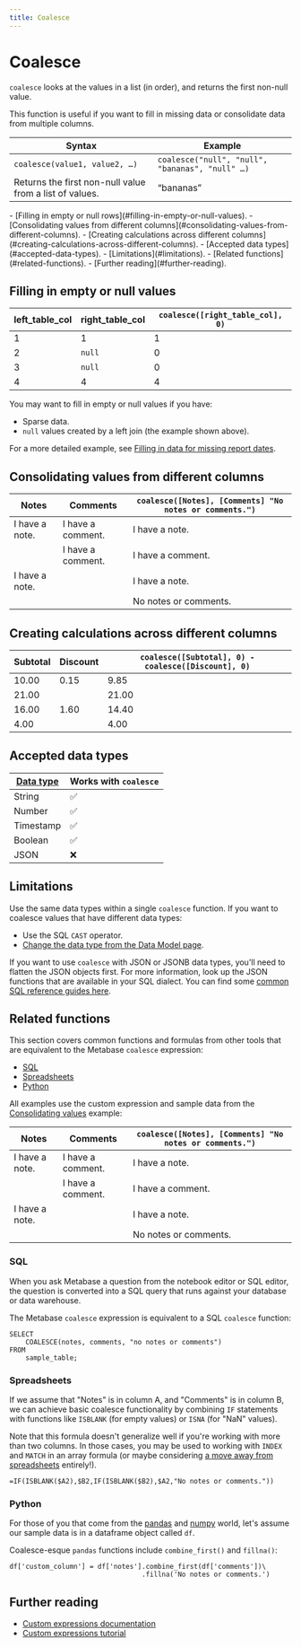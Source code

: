 ```yaml
---
title: Coalesce
---
```


# Coalesce

`coalesce` looks at the values in a list (in order), and returns the first non-null value.

This function is useful if you want to fill in missing data or consolidate data from multiple columns.

| Syntax                                                  | Example                                         |
| ------------------------------------------------------- | ----------------------------------------------- |
| `coalesce(value1, value2, …)`                           | `coalesce("null", "null", "bananas", "null" …)` |
| Returns the first non-null value from a list of values. | “bananas”                                       |

<div class='doc-toc' markdown=1>
- [Filling in empty or null rows](#filling-in-empty-or-null-values).
- [Consolidating values from different columns](#consolidating-values-from-different-columns).
- [Creating calculations across different columns](#creating-calculations-across-different-columns).
- [Accepted data types](#accepted-data-types).
- [Limitations](#limitations).
- [Related functions](#related-functions).
- [Further reading](#further-reading).
</div>

## Filling in empty or null values

| left_table_col | right_table_col   | `coalesce([right_table_col], 0)` |
| -------------- | ----------------- | -------------------------------------------------- |
| 1              | 1                 | 1                                                  |
| 2              | `null`            | 0                                                  |
| 3              | `null`            | 0                                                  |
| 4              | 4                 | 4                                                  |

You may want to fill in empty or null values if you have:

- Sparse data.
- `null` values created by a left join (the example shown above).

For a more detailed example, see [Filling in data for missing report dates][missing-dates].

## Consolidating values from different columns

| Notes          | Comments          | `coalesce([Notes], [Comments] "No notes or comments.")` |
| -------------- | ----------------- | ------------------------------------------------------- |
| I have a note. | I have a comment. | I have a note.                                          |
|                | I have a comment. | I have a comment.                                       |
| I have a note. |                   | I have a note.                                          |
|                |                   | No notes or comments.                                   |

## Creating calculations across different columns

| Subtotal | Discount | `coalesce([Subtotal], 0) - coalesce([Discount], 0)` |
| -------- | -------- | --------------------------------------------------- |
| 10.00    | 0.15     | 9.85                                                |
| 21.00    |          | 21.00                                               |
| 16.00    | 1.60     | 14.40                                               |
| 4.00     |          | 4.00                                                |

## Accepted data types

| [Data type][data-types] | Works with `coalesce` |
| ----------------------- | --------------------- |
| String                  | ✅                    |
| Number                  | ✅                    |
| Timestamp               | ✅                    |
| Boolean                 | ✅                    |
| JSON                    | ❌                    |

## Limitations

Use the same data types within a single `coalesce` function. If you want to coalesce values that have different data types:

- Use the SQL `CAST` operator.
- [Change the data type from the Data Model page][cast-data-type].

If you want to use `coalesce` with JSON or JSONB data types, you'll need to flatten the JSON objects first. For more information, look up the JSON functions that are available in your SQL dialect. You can find some [common SQL reference guides here][sql-reference-guide].

## Related functions

This section covers common functions and formulas from other tools that are equivalent to the Metabase `coalesce` expression:

- [SQL](#sql)
- [Spreadsheets](#spreadsheets)
- [Python](#python)

All examples use the custom expression and sample data from the [Consolidating values](#consolidating-values-from-different-columns) example:

| Notes          | Comments          | `coalesce([Notes], [Comments] "No notes or comments.")` |
| -------------- | ----------------- | ------------------------------------------------------- |
| I have a note. | I have a comment. | I have a note.                                          |
|                | I have a comment. | I have a comment.                                       |
| I have a note. |                   | I have a note.                                          |
|                |                   | No notes or comments.                                   |

### SQL

When you ask Metabase a question from the notebook editor or SQL editor, the question is converted into a SQL query that runs against your database or data warehouse.

The Metabase `coalesce` expression is equivalent to a SQL `coalesce` function:

```
SELECT
    COALESCE(notes, comments, "no notes or comments")
FROM
    sample_table;
```

### Spreadsheets

If we assume that "Notes" is in column A, and "Comments" is in column B, we can achieve basic coalesce functionality by combining `IF` statements with functions like `ISBLANK` (for empty values) or `ISNA` (for "NaN" values).

Note that this formula doesn't generalize well if you're working with more than two columns. In those cases, you may be used to working with `INDEX` and `MATCH` in an array formula (or maybe considering [a move away from spreadsheets][spreadsheets-to-bi] entirely!).

```
=IF(ISBLANK($A2),$B2,IF(ISBLANK($B2),$A2,"No notes or comments."))
```

### Python

For those of you that come from the [pandas][pandas] and [numpy][numpy] world, let's assume our sample data is in a dataframe object called `df`.

Coalesce-esque `pandas` functions include `combine_first()` and `fillna()`:

```
df['custom_column'] = df['notes'].combine_first(df['comments'])\
                                 .fillna('No notes or comments.')
```

## Further reading

- [Custom expressions documentation][custom-expressions-doc]
- [Custom expressions tutorial][custom-expressions-learn]

[cast-data-type]: .../administration-guide/03-metadata-editing#casting-to-a-specific-data-type
[custom-expressions-doc]: ./expressions
[custom-expressions-learn]: /learn/questions/custom-expressions
[data-types]: /learn/databases/data-types-overview#examples-of-data-types
[missing-dates]: /learn/debugging-sql/sql-logic-missing-data#how-to-fill-in-data-for-missing-report-dates
[numpy]: https://numpy.org/doc/
[pandas]: https://pandas.pydata.org/pandas-docs/stable/
[spreadsheets-to-bi]: /blog/spreadsheets-to-bi
[sql-reference-guide]: /learn/debugging-sql/sql-syntax.html#common-sql-reference-guides
